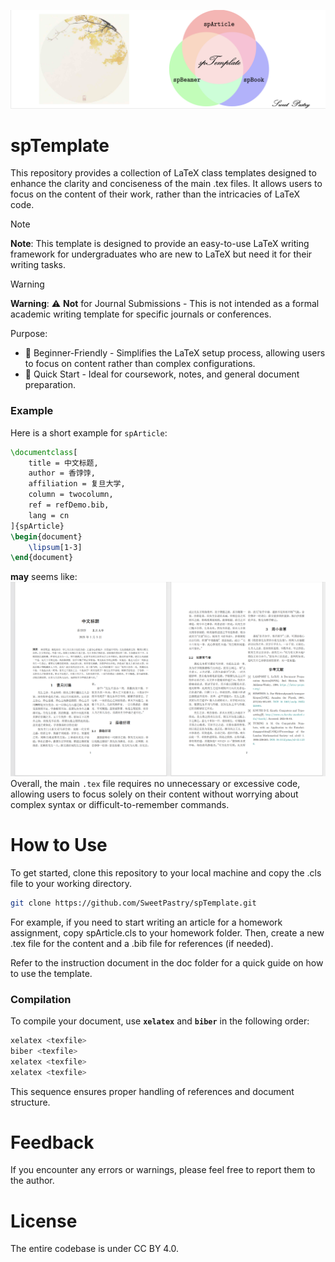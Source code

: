 ![Cover](cover.png)

# spTemplate
This repository provides a collection of LaTeX class templates designed to enhance the clarity and conciseness of the main .tex files. It allows users to focus on the content of their work, rather than the intricacies of LaTeX code.

> [!Note]
> **Note**: This template is designed to provide an easy-to-use LaTeX writing framework for undergraduates who are new to LaTeX but need it for their writing tasks. 

> [!Warning]
> **Warning**: ⚠️ **Not** for Journal Submissions - This is not intended as a formal academic writing template for specific journals or conferences.

Purpose:
* 📄 Beginner-Friendly - Simplifies the LaTeX setup process, allowing users to focus on content rather than complex configurations.
* 🚀 Quick Start - Ideal for coursework, notes, and general document preparation.

### Example
Here is a short example for `spArticle`:
```LaTeX
\documentclass[
    title = 中文标题,
    author = 香饽饽,
    affiliation = 复旦大学,
    column = twocolumn,
    ref = refDemo.bib,
    lang = cn
]{spArticle}
\begin{document}
    \lipsum[1-3]
\end{document}
```
**may** seems like:
![demo](example.png)
Overall, the main `.tex` file requires no unnecessary or excessive code, allowing users to focus solely on their content without worrying about complex syntax or difficult-to-remember commands.

# How to Use

To get started, clone this repository to your local machine and copy the .cls file to your working directory.

```bash
git clone https://github.com/SweetPastry/spTemplate.git
```

For example, if you need to start writing an article for a homework assignment, copy spArticle.cls to your homework folder. Then, create a new .tex file for the content and a .bib file for references (if needed).

Refer to the instruction document in the doc folder for a quick guide on how to use the template.

### Compilation

To compile your document, use **`xelatex`** and **`biber`** in the following order:

```bash
xelatex <texfile>
biber <texfile>
xelatex <texfile>
xelatex <texfile>
```

This sequence ensures proper handling of references and document structure.

# Feedback
If you encounter any errors or warnings, please feel free to report them to the author.

# License
The entire codebase is under CC BY 4.0.

